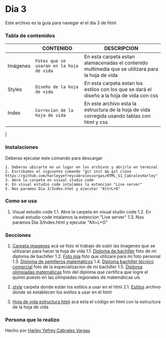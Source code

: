 # Dia 3
Este archivo es la guía para navegar el el día 3 de html

### Tabla de contenidos

|                |CONTENIDO                         |DESCRIPCION                             |
|------------------|------------------------------------|-----------------------------------|
|Imágenes|`Fotos que se usaran en la hoja de vida`            |En esta carpeta estan alamacenadas el contenido multimedia que se utilizara para la hoja de vida         |
|Styles         |`Diseño de la hoja de vida`            |En esta carpeta estan los estilos con los que se dará el diseño a la hoja de vida con css         |
|Index         |`Correcion de la hoja de vida`|En este archivo esta la estructura de la hoja de vida corregida usando tablas con html y css
|

### Instalaciones 
Deberas ejecutar este comando para descargar 

```
1. Deberas ubicarte en un lugar en los archivos y abrirlo en terminal
2. Escribimos el siguiente comando "git init && git clone https://github.com/harleyyefreycabralesvargas/HTML_S1_CabralesHarley"
3. Abre la carpeta en visual studio code
4. En visual estudio code intalamos la extencion "Live server"
5. Nos paramos Dia 3/Index.html y ejecutar "Alt+L+O"

```

### Como se usa
1. Visual estudio code
1.1. Abre la carpeta en visual studio code
1.2. En visual estudio code intalamos la extencion "Live server"
1.3. Nos paramos Dia 3/Index.html y ejecutar "Alt+L+O"

### Secciones
1. [Carpeta imagenes](imagenes) acá se hizo el trabajo de subir las imagenes que se utilizaran para hacer la hoja de vida
1.1. [Diploma de bachiller](diploma.jpeg) foto de mi diploma de bachiller
1.2. [Foto mía](foto_hoja_de_vida.jpeg) foto que utilizare para mi foto personal
1.3. [Diploma de semilleros matemáticos](semilleros.jpeg) 
1.4. [Diploma bachiller técnico comercial](tecnico.jpeg) foto de la especialización de mi bachiller
1.5. [Diploma olimpiadas matemáticas](uis5.jpeg) foto del diploma que certifica que logre el quinto puesto en las olimpiadas regionales de matemáticas uis

2. [style](style) carpeta donde están los estilos a usar en el html
2.1. [Estilos](styles.css) archivo donde se establecen los estilos a usar en el html
3. [Hoja de vida estructura html](Index.html) acá esta el código en html con la estructura de la hoja de vida 
### Persona que lo realizo

Hecho por [Harley Yefrey Cabrales Vargas](https://github.com/harleyyefreycabralesvargas)
